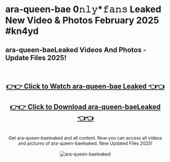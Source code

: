 # ara-queen-bae 0𝚗𝚕𝚢*𝚏𝚊𝚗𝚜 Leaked New Video & Photos February 2025 #kn4yd

<h2>ara-queen-baeLeaked Videos And Photos - Update Files 2025!</h2>
<br>
<div align="center">
<h2><a href="https://mediaupload.pro?title=ara-queen-bae&ref=11F" rel="nofollow">👉👉 Click to Watch ara-queen-bae Leaked 👈👈</a></h2>
<h2><a href="https://mediaupload.pro?title=ara-queen-bae&ref=11F" rel="nofollow">👉👉 Click to Download ara-queen-baeLeaked 👈👈</a></h2>
<br>
Get ara-queen-baeleaked and all content. Now you can access all videos and pictures of ara-queen-baeleaked. New Updated Files 2025!
<br>
<br>
<a href="https://mediaupload.pro?title=ara-queen-bae&ref=11F" rel="nofollow" data-target="animated-image.originalLink"><img src="https://i.ibb.co/Gkj2r4b/banner.png" alt="ara-queen-baeleaked" style="max-width: 100%; display: inline-block;" data-target="animated-image.originalImage"></a>
</div>
<br>

